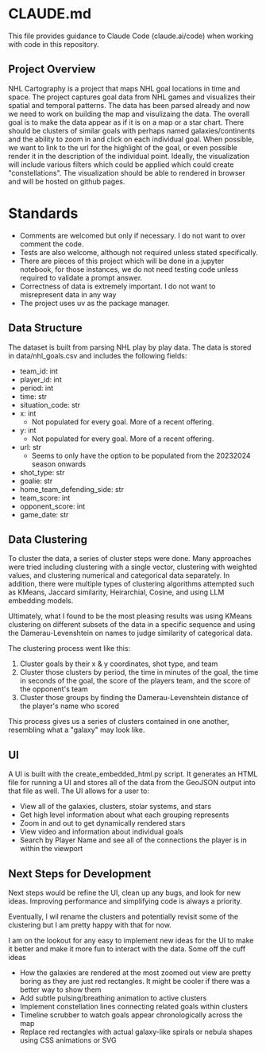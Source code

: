 # CLAUDE.md

This file provides guidance to Claude Code (claude.ai/code) when working with code in this repository.

## Project Overview

NHL Cartography is a project that maps NHL goal locations in time and space. The project captures goal data from NHL games and visualizes their spatial and temporal patterns. The data has been parsed already and now we need to work on building the map and visulizaing the data. The overall goal is to make the data appear as if it is on a map or a star chart. There should be clusters of similar goals with perhaps named galaxies/continents and the ability to zoom in and click on each individual goal. When possible, we want to link to the url for the highlight of the goal, or even possible render it in the description of the individual point. Ideally, the visualization will include various filters which could be applied which could create "constellations". The visualization should be able to rendered in browser and will be hosted on github pages.

# Standards
- Comments are welcomed but only if necessary. I do not want to over comment the code. 
- Tests are also welcome, although not required unless stated specifically. 
- There are pieces of this project which will be done in a jupyter notebook, for those instances, we do not need testing code unless required to validate a prompt answer. 
- Correctness of data is extremely important. I do not want to misrepresent data in any way
- The project uses uv as the package manager. 

## Data Structure

The dataset is built from parsing NHL play by play data. The data is stored in data/nhl_goals.csv and includes the following fields:
 - team_id: int
 - player_id: int
 - period: int
 - time: str
 - situation_code: str
 - x: int
    - Not populated for every goal. More of a recent offering.
 - y: int
    - Not populated for every goal. More of a recent offering.
 - url: str
    - Seems to only have the option to be populated from the 20232024 season onwards
 - shot_type: str
 - goalie: str
 - home_team_defending_side: str
 - team_score: int
 - opponent_score: int
 - game_date: str


## Data Clustering
To cluster the data, a series of cluster steps were done. Many approaches were tried including clustering with a single vector, clustering with weighted values, and clustering numerical and categorical data separately. In addition, there were multiple types of clustering algorithms attempted such as KMeans, Jaccard similarity, Heirarchial, Cosine, and using LLM embedding models.

Ultimately, what I found to be the most pleasing results was using KMeans clustering on different subsets of the data in a specific sequence and using the Damerau-Levenshtein on names to judge similarity of categorical data.

The clustering process went like this:
1. Cluster goals by their x & y coordinates, shot type, and team
2. Cluster those clusters by period, the time in minutes of the goal, the time in seconds of the goal, the score of the players team, and the score of the opponent's team
3. Cluster those groups by finding the Damerau-Levenshtein distance of the player's name who scored

This process gives us a series of clusters contained in one another, resembling what a "galaxy" may look like.

## UI
A UI is built with the create_embedded_html.py script. It generates an HTML file for running a UI and stores all of the data from the GeoJSON output into that file as well. The UI allows for a user to:
- View all of the galaxies, clusters, stolar systems, and stars
- Get high level information about what each grouping represents
- Zoom in and out to get dynamically rendered stars
- View video and information about individual goals
- Search by Player Name and see all of the connections the player is in within the viewport


## Next Steps for Development
Next steps would be refine the UI, clean up any bugs, and look for new ideas. Improving performance and simplifying code is always a priority. 

Eventually, I wil rename the clusters and potentially revisit some of the clustering but I am pretty happy with that for now.

I am on the lookout for any easy to implement new ideas for the UI to make it better and make it more fun to interact with the data. Some off the cuff ideas
- How the galaxies are rendered at the most zoomed out view are pretty boring as they are just red rectangles. It might be cooler if there was a better way to show them
- Add subtle pulsing/breathing animation to active clusters
- Implement constellation lines connecting related goals within clusters
- Timeline scrubber to watch goals appear chronologically across the map
- Replace red rectangles with actual galaxy-like spirals or nebula shapes using
  CSS animations or SVG